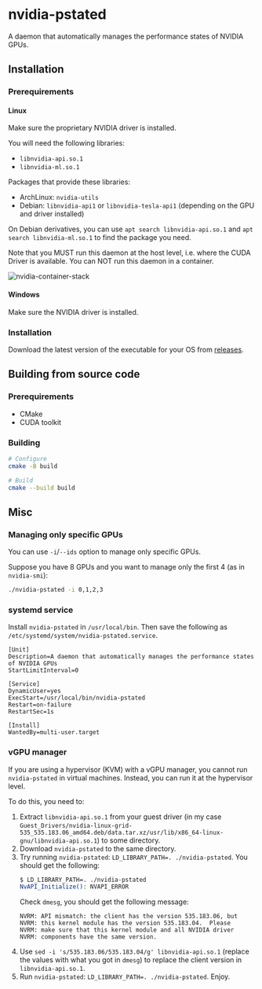 # nvidia-pstated

A daemon that automatically manages the performance states of NVIDIA GPUs.

## Installation

### Prerequirements

#### Linux

Make sure the proprietary NVIDIA driver is installed.

You will need the following libraries:

- `libnvidia-api.so.1`
- `libnvidia-ml.so.1`

Packages that provide these libraries:

- ArchLinux: `nvidia-utils`
- Debian: `libnvidia-api1` or `libnvidia-tesla-api1` (depending on the GPU and driver installed)

On Debian derivatives, you can use `apt search libnvidia-api.so.1` and `apt search libnvidia-ml.so.1` to find the package you need.

Note that you MUST run this daemon at the host level, i.e. where the CUDA Driver is available. You can NOT run this daemon in a container.

![nvidia-container-stack](https://cloud.githubusercontent.com/assets/3028125/12213714/5b208976-b632-11e5-8406-38d379ec46aa.png)

#### Windows

Make sure the NVIDIA driver is installed.

### Installation

Download the latest version of the executable for your OS from [releases](https://github.com/sasha0552/nvidia-pstated/releases).

## Building from source code

### Prerequirements

* CMake
* CUDA toolkit

### Building

```sh
# Configure
cmake -B build

# Build
cmake --build build
```

## Misc

### Managing only specific GPUs

You can use `-i`/`--ids` option to manage only specific GPUs.

Suppose you have 8 GPUs and you want to manage only the first 4 (as in `nvidia-smi`):

```sh
./nvidia-pstated -i 0,1,2,3
```

### systemd service

Install `nvidia-pstated` in `/usr/local/bin`. Then save the following as `/etc/systemd/system/nvidia-pstated.service`.

```text
[Unit]
Description=A daemon that automatically manages the performance states of NVIDIA GPUs
StartLimitInterval=0

[Service]
DynamicUser=yes
ExecStart=/usr/local/bin/nvidia-pstated
Restart=on-failure
RestartSec=1s

[Install]
WantedBy=multi-user.target
```

### vGPU manager

If you are using a hypervisor (KVM) with a vGPU manager, you cannot run `nvidia-pstated` in virtual machines. Instead, you can run it at the hypervisor level.

To do this, you need to:
1. Extract `libnvidia-api.so.1` from your guest driver (in my case `Guest_Drivers/nvidia-linux-grid-535_535.183.06_amd64.deb/data.tar.xz/usr/lib/x86_64-linux-gnu/libnvidia-api.so.1`) to some directory.
2. Download `nvidia-pstated` to the same directory.
3. Try running `nvidia-pstated`: `LD_LIBRARY_PATH=. ./nvidia-pstated`.
   You should get the following:
   ```sh
   $ LD_LIBRARY_PATH=. ./nvidia-pstated
   NvAPI_Initialize(): NVAPI_ERROR
   ```
   Check `dmesg`, you should get the following message:
   ```text
   NVRM: API mismatch: the client has the version 535.183.06, but
   NVRM: this kernel module has the version 535.183.04.  Please
   NVRM: make sure that this kernel module and all NVIDIA driver
   NVRM: components have the same version.
   ```
5. Use `sed -i 's/535.183.06/535.183.04/g' libnvidia-api.so.1` (replace the values with what you got in `dmesg`) to replace the client version in `libnvidia-api.so.1`.
6. Run `nvidia-pstated`: `LD_LIBRARY_PATH=. ./nvidia-pstated`. Enjoy.
